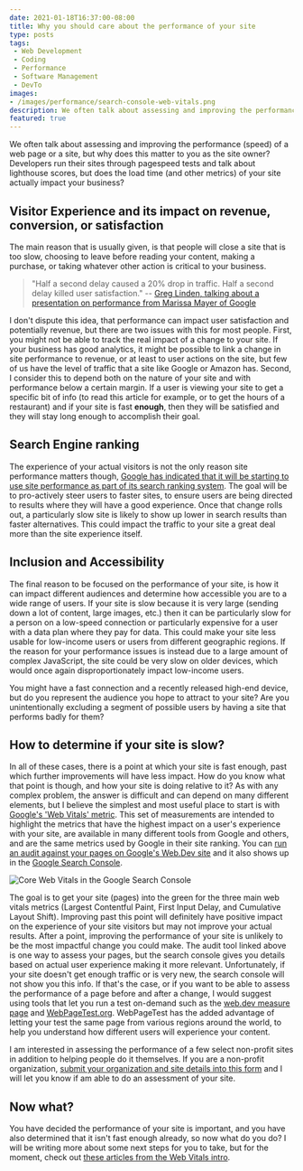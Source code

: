 ```yaml
---
date: 2021-01-18T16:37:00-08:00
title: Why you should care about the performance of your site
type: posts
tags:
 - Web Development
 - Coding
 - Performance
 - Software Management
 - DevTo
images:
- /images/performance/search-console-web-vitals.png
description: We often talk about assessing and improving the performance of a web page or a site, but why does this matter to you as a site owner?
featured: true
---
```

We often talk about assessing and improving the performance (speed) of a web page or a site, but why does this matter to you as the site owner? Developers run their sites
through pagespeed tests and talk about lighthouse scores, but does the load time (and other metrics) of your site actually impact your business?

## Visitor Experience and its impact on revenue, conversion, or satisfaction

The main reason that is usually given, is that people will close a site that is too slow, choosing to leave before reading your content, making a purchase, or taking whatever other action is critical to your business.

> "Half a second delay caused a 20% drop in traffic. Half a second delay killed user satisfaction."
> -- [Greg Linden, talking about a presentation on performance from Marissa Mayer of Google](https://glinden.blogspot.com/2006/11/marissa-mayer-at-web-20.html)

I don't dispute this idea, that performance can impact user satisfaction and potentially revenue, but there are two issues with this for most people. First, you might not be able to track the real impact of a change to your site. If your business has good analytics, it might be possible to link a change in site performance to revenue, or at least to user actions on the site, but few of us have the level of traffic that a site like Google or Amazon has. Second, I consider this to depend both on the nature of your site and with performance below a certain margin. If a user is viewing your site to get a specific bit of info (to read this article for example, or to get the hours of a restaurant) and if your site is fast **enough**, then they will be satisfied and they will stay long enough to accomplish their goal.

## Search Engine ranking

The experience of your actual visitors is not the only reason site performance matters though, [Google has indicated that it will be starting to use site performance as part of its search ranking system](https://developers.google.com/search/blog/2020/05/evaluating-page-experience). The goal will be to pro-actively steer users to faster sites, to ensure users are being directed to results where they will have a good experience. Once that change rolls out, a particularly slow site is likely to show up lower in search results than faster alternatives. This could impact the traffic to your site a great deal more than the site experience itself.

## Inclusion and Accessibility

The final reason to be focused on the performance of your site, is how it can impact different audiences and determine how accessible you are to a wide range of users. If your site is slow because it is very large (sending down a lot of content, large images, etc.) then it can be particularly slow for a person on a low-speed connection or particularly expensive for a user with a data plan where they pay for data. This could make your site less usable for low-income users or users from different geographic regions. If the reason for your performance issues is instead due to a large amount of complex JavaScript, the site could be very slow on older devices, which would once again disproportionately impact low-income users.

You might have a fast connection and a recently released high-end device, but do you represent the audience you hope to attract to your site? Are you unintentionally excluding a segment of possible users by having a site that performs badly for them?

## How to determine if your site is slow?

In all of these cases, there is a point at which your site is fast enough, past which further improvements will have less impact. How do you know what that point is though, and how your site is doing relative to it? As with any complex problem, the answer is difficult and can depend on many different elements, but I believe the simplest and most useful place to start is with [Google's 'Web Vitals' metric](https://web.dev/vitals/). This set of measurements are intended to highlight the metrics that have the highest impact on a user's experience with your site, are available in many different tools from Google and others, and are the same metrics used by Google in their site ranking. You can [run an audit against your pages on Google's Web.Dev site](https://web.dev/measure/) and it also shows up in the [Google Search Console](https://search.google.com/search-console/about).

![Core Web Vitals in the Google Search Console](/images/performance/search-console-web-vitals.png)

The goal is to get your site (pages) into the green for the three main web vitals metrics (Largest Contentful Paint, First Input Delay, and Cumulative Layout Shift). Improving past this point will definitely have positive impact on the experience of your site visitors but may not improve your actual results. After a point, improving the performance of your site is unlikely to be the most impactful change you could make. The audit tool linked above is one way to assess your pages, but the search console gives you details based on actual user experience making it more relevant. Unfortunately, if your site doesn't get enough traffic or is very new, the search console will not show you this info. If that's the case, or if you want to be able to assess the performance of a page before and after a change, I would suggest using tools that let you run a test on-demand such as the [web.dev measure page](https://web.dev/measure/) and [WebPageTest.org](https://www.webpagetest.org/). WebPageTest has the added advantage of letting your test the same page from various regions around the world, to help you understand how different users will experience your content.

I am interested in assessing the performance of a few select non-profit sites in addition to helping people do it themselves. If you are a non-profit organization, [submit your organization and site details into this form](https://forms.office.com/Pages/ResponsePage.aspx?id=DQSIkWdsW0yxEjajBLZtrQAAAAAAAAAAAAEaZ0w4w3VURUdGQVg3Mk5COUFMSDhZNUZEM0xBSFNKQi4u) and I will let you know if am able to do an assessment of your site.

## Now what?

You have decided the performance of your site is important, and you have also determined that it isn't fast enough already, so now what do you do? I will be writing more about some next steps for you to take, but for the moment, check out [these articles from the Web Vitals intro](https://web.dev/learn-web-vitals/#improve-web-vitals).
